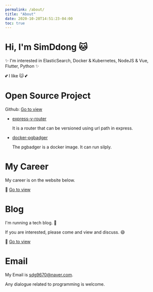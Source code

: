 ```yaml
---
permalink: /about/
title: "About"
date: 2020-10-28T14:51:23-04:00
toc: true
---
```


# Hi, I'm SimDdong :cat:

✨ I'm interested in ElasticSearch, Docker & Kubernetes, NodeJS & Vue, Flutter, Python ✨

:two_hearts: I like :cat: :two_hearts:

# Open Source Project

Github: [Go to view](https://github.com/sdg9670)

- [express-v-router](https://github.com/sdg9670/express-v-router)

  It is a router that can be versioned using url path in express.

- [docker-pgbadger](https://github.com/sdg9670/docker-pgbadger)

  The pgbadger is a docker image. It can run silply.

# My Career

My career is on the website below.

:rocket: [Go to view](https://www.rocketpunch.com/@sdg9670f15008f9)

# Blog

I'm running a tech blog. :hatched_chick:

If you are interested, please come and view and discuss. :smile:

:rocket: [Go to view](https://sdg9670.github.io)

# Email

My Email is [sdg9670@naver.com](mailto:sdg9670@naver.com).

Any dialogue related to programming is welcome.

